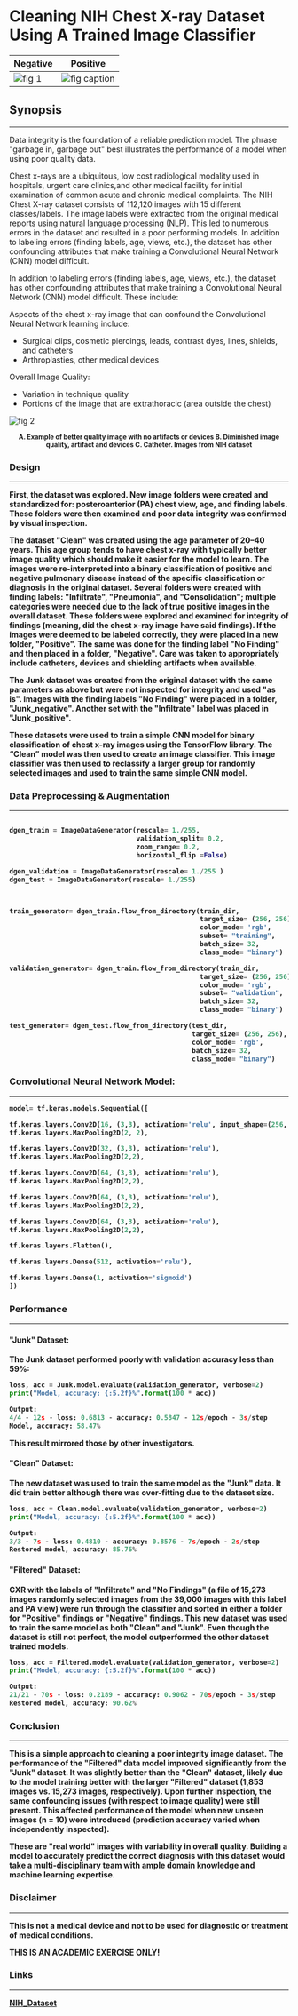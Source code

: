 [//]: <> (title)
# **Cleaning NIH Chest X-ray Dataset Using A Trained Image Classifier**




Negative  | Positive
------------- | -------------
![fig 1](https://github.com/Patrick-Frisella/Patrick-Frisella/blob/main/2.png)  | ![fig caption](https://github.com/Patrick-Frisella/Patrick-Frisella/blob/main/4.png)









## **Synopsis**
---

Data integrity is the foundation of a reliable prediction model. The phrase "garbage in, garbage out" best illustrates the performance of a model when using poor quality data.

Chest x-rays are a ubiquitous, low cost radiological modality used in hospitals, urgent care clinics,and other medical facility for initial examination of common acute and chronic medical complaints. The NIH Chest X-ray dataset consists of 112,120 images with 15 different classes/labels. The image labels were extracted from the original medical reports using natural language processing (NLP). This led to numerous errors in the dataset and resulted in a poor performing models. In addition to labeling errors (finding labels, age, views, etc.), the dataset has other confounding attributes that make training a Convolutional Neural Network (CNN) model difficult.

In addition to labeling errors (finding labels, age, views, etc.), the dataset has other confounding attributes that
make training a Convolutional Neural Network (CNN) model difficult.
These include:

Aspects of the chest x-ray image that can confound the Convolutional Neural Network learning include:
- Surgical clips, cosmetic piercings, leads, contrast dyes, lines, shields, and catheters
- Arthroplasties, other medical devices

Overall Image Quality:
- Variation in technique quality
- Portions of the image that are extrathoracic (area outside the chest)





![fig 2](https://github.com/Patrick-Frisella/Patrick-Frisella/blob/main/1_u9GAvmHcjzksFS-dHxh_9Q.png)
<figcaption align = "center"><b><sub>A. Example of better quality image with no artifacts or devices B. Diminished image quality, artifact and devices C. Catheter. Images from NIH dataset</sup></b></figcaption><b> 




### Design
---
First, the dataset was explored. New image folders were created and standardized for: posteroanterior (PA) chest view, age, and finding labels. These folders were then examined and poor data integrity was confirmed by visual inspection. 

The dataset "Clean" was created using the age parameter of 20–40 years. This age group tends to have chest x-ray with typically better image quality which should make it easier for the model to learn. The images were re-interpreted into a binary classification of positive and negative pulmonary disease instead of the specific classification or diagnosis in the original dataset. Several folders were created with finding labels: "Infiltrate", "Pneumonia", and "Consolidation"; multiple categories were needed due to the lack of true positive images in the overall dataset. These folders were explored and examined for integrity of findings (meaning, did the chest x-ray image have said findings). If the images were deemed to be labeled correctly, they were placed in a new folder, "Positive". The same was done for the finding label "No Finding" and then placed in a folder, "Negative". Care was taken to appropriately include catheters, devices and shielding artifacts when available.

The Junk dataset was created from the original dataset with the same parameters as above but were not inspected for integrity and used "as is". Images with the finding labels "No Finding" were placed in a folder, "Junk_negative". Another set with the "Infiltrate" label was placed in "Junk_positive".

These datasets were used to train a simple CNN model for binary classification of chest x-ray images using the TensorFlow library. The “Clean” model was then used to create an image classifier. This image classifier was then used to reclassify a larger group for randomly selected images and used to train the same simple CNN model.





### Data Preprocessing & Augmentation

---
``` Python

dgen_train = ImageDataGenerator(rescale= 1./255,
                                validation_split= 0.2,
                                zoom_range= 0.2,
                                horizontal_flip =False)

dgen_validation = ImageDataGenerator(rescale= 1./255 )
dgen_test = ImageDataGenerator(rescale= 1./255)



train_generator= dgen_train.flow_from_directory(train_dir,
                                                target_size= (256, 256),
                                                color_mode= 'rgb',
                                                subset= "training",
                                                batch_size= 32,
                                                class_mode= "binary")

validation_generator= dgen_train.flow_from_directory(train_dir,
                                                target_size= (256, 256),
                                                color_mode= 'rgb',
                                                subset= "validation",
                                                batch_size= 32,
                                                class_mode= "binary")

test_generator= dgen_test.flow_from_directory(test_dir,
                                              target_size= (256, 256),
                                              color_mode= 'rgb',
                                              batch_size= 32,
                                              class_mode= "binary")

```

### Convolutional Neural Network Model:

---
``` Python
model= tf.keras.models.Sequential([

tf.keras.layers.Conv2D(16, (3,3), activation='relu', input_shape=(256, 256, 3)),
tf.keras.layers.MaxPooling2D(2, 2),

tf.keras.layers.Conv2D(32, (3,3), activation='relu'),
tf.keras.layers.MaxPooling2D(2,2),

tf.keras.layers.Conv2D(64, (3,3), activation='relu'),
tf.keras.layers.MaxPooling2D(2,2),

tf.keras.layers.Conv2D(64, (3,3), activation='relu'),
tf.keras.layers.MaxPooling2D(2,2),

tf.keras.layers.Conv2D(64, (3,3), activation='relu'),
tf.keras.layers.MaxPooling2D(2,2),

tf.keras.layers.Flatten(),

tf.keras.layers.Dense(512, activation='relu'),

tf.keras.layers.Dense(1, activation='sigmoid')
])
```
### Performance

---
#### "Junk" Dataset:

The Junk dataset performed poorly with validation accuracy less than 59%:

```Python
loss, acc = Junk.model.evaluate(validation_generator, verbose=2)
print("Model, accuracy: {:5.2f}%".format(100 * acc))

Output:
4/4 - 12s - loss: 0.6813 - accuracy: 0.5847 - 12s/epoch - 3s/step
Model, accuracy: 58.47%
```


This result mirrored those by other investigators.

#### "Clean" Dataset:
The new dataset was used to train the same model as the "Junk" data. It did train better although there was over-fitting due to the dataset size.

```Python
loss, acc = Clean.model.evaluate(validation_generator, verbose=2)
print("Model, accuracy: {:5.2f}%".format(100 * acc))

Output:
3/3 - 7s - loss: 0.4810 - accuracy: 0.8576 - 7s/epoch - 2s/step
Restored model, accuracy: 85.76%
```


#### "Filtered" Dataset:
CXR with the labels of "Infiltrate" and "No Findings" (a file of 15,273 images randomly selected images from the 39,000 images
with this label and PA view) were run through the classifier and sorted in either a folder for "Positive" findings or
"Negative" findings. This new dataset was used to train the same model as both "Clean" and "Junk".
Even though the dataset is still not perfect, the model outperformed the other dataset trained models.

``` Python
loss, acc = Filtered.model.evaluate(validation_generator, verbose=2)
print("Model, accuracy: {:5.2f}%".format(100 * acc))

Output:
21/21 - 70s - loss: 0.2189 - accuracy: 0.9062 - 70s/epoch - 3s/step
Restored model, accuracy: 90.62%
```



### Conclusion

---
This is a simple approach to cleaning a poor integrity image dataset. The performance of the "Filtered" data model improved significantly from the "Junk" dataset. It was slightly better than the "Clean" dataset, likely due to the model training better with the larger "Filtered" dataset (1,853 images vs. 15,273 images, respectively). Upon further inspection, the same confounding issues (with respect to image quality) were still present. This affected performance of the model when new unseen images (n = 10) were introduced (prediction accuracy varied when independently inspected). 

These are "real world" images with variability in overall quality.  Building a model to accurately predict the correct diagnosis with this dataset would take a multi-disciplinary team with ample domain knowledge and machine learning expertise.



### Disclaimer

---

 This is not a medical device and not to be used for diagnostic or treatment of medical conditions.

 THIS IS AN ACADEMIC EXERCISE ONLY!


### Links

---

[NIH_Dataset](https://www.kaggle.com/datasets/nih-chest-xrays/data)







